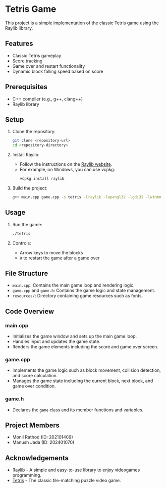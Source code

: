 # Tetris Game

This project is a simple implementation of the classic Tetris game using the Raylib library.

## Features

- Classic Tetris gameplay
- Score tracking
- Game over and restart functionality
- Dynamic block falling speed based on score

## Prerequisites

- C++ compiler (e.g., g++, clang++)
- Raylib library

## Setup

1. Clone the repository:
    ```sh
    git clone <repository-url>
    cd <repository-directory>
    ```

2. Install Raylib:
    - Follow the instructions on the [Raylib website](https://www.raylib.com/).
    - For example, on Windows, you can use vcpkg:
        ```sh
        vcpkg install raylib
        ```

3. Build the project:
    ```sh
    g++ main.cpp game.cpp -o tetris -lraylib -lopengl32 -lgdi32 -lwinmm
    ```

## Usage

1. Run the game:
    ```sh
    ./tetris
    ```

2. Controls:
    - Arrow keys to move the blocks
    - `R` to restart the game after a game over

## File Structure

- `main.cpp`: Contains the main game loop and rendering logic.
- `game.cpp` and `game.h`: Contains the game logic and state management.
- `resources/`: Directory containing game resources such as fonts.

## Code Overview

### main.cpp

- Initializes the game window and sets up the main game loop.
- Handles input and updates the game state.
- Renders the game elements including the score and game over screen.

### game.cpp

- Implements the game logic such as block movement, collision detection, and score calculation.
- Manages the game state including the current block, next block, and game over condition.

### game.h

- Declares the `game` class and its member functions and variables.

## Project Members

- Monil Rathod (ID: 202101409)
- Manush Jada  (ID: 202401070)

## Acknowledgements

- [Raylib](https://www.raylib.com/) - A simple and easy-to-use library to enjoy videogames programming.
- [Tetris](https://en.wikipedia.org/wiki/Tetris) - The classic tile-matching puzzle video game.
